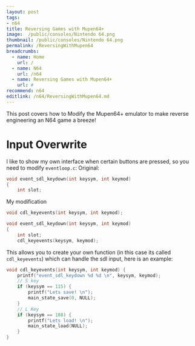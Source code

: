 ```yaml
---
layout: post
tags: 
- n64
title: Reversing Games with Mupen64+
image:  /public/consoles/Nintendo 64.png
thumbnail: /public/consoles/Nintendo 64.png
permalink: /ReversingWithMupen64
breadcrumbs:
  - name: Home
    url: /
  - name: N64
    url: /n64
  - name: Reversing Games with Mupen64+
    url: #
recommend: n64
editlink: /n64/ReversingWithMupen64.md
---
```


This post covers how to Modify the Mupen64+ emulator to make reverse engineering an N64 game a breeze!

# Input Overwrite
I like to show my own interface when certain buttons are pressed, so you need to modify `eventloop.c`:
Original:
```c
void event_sdl_keydown(int keysym, int keymod)
{
    int slot;
```
My modification
```c
void cdl_keyevents(int keysym, int keymod);

void event_sdl_keydown(int keysym, int keymod)
{
    int slot;
    cdl_keyevents(keysym, keymod);

```

This allows you to create your own function (in this case its called `cdl_keyevents`) which can handle the sdl input, here is an example:
```c
void cdl_keyevents(int keysym, int keymod) {
    printf("event_sdl_keydown %d %d \n", keysym, keymod);
    // S key
    if (keysym == 115) {
        printf("Lets save! \n");
        main_state_save(0, NULL);
    }
    // L Key
    if (keysym == 108) {
        printf("Lets load! \n");
        main_state_load(NULL);
    }
}
```
